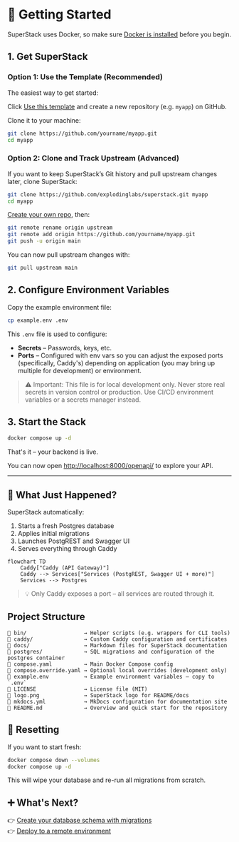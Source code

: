# 🚀 Getting Started

SuperStack uses Docker, so make sure [Docker is
installed](https://docs.docker.com/get-docker/) before you begin.

## 1. Get SuperStack

### Option 1: Use the Template (Recommended)

The easiest way to get started:

Click [Use this template](https://github.com/explodinglabs/superstack/generate)
and create a new repository (e.g. `myapp`) on GitHub.

Clone it to your machine:

```sh
git clone https://github.com/yourname/myapp.git
cd myapp
```

### Option 2: Clone and Track Upstream (Advanced)

If you want to keep SuperStack’s Git history and pull upstream changes later,
clone SuperStack:

```sh
git clone https://github.com/explodinglabs/superstack.git myapp
cd myapp
```

[Create your own repo](https://github.com/new), then:

```sh
git remote rename origin upstream
git remote add origin https://github.com/yourname/myapp.git
git push -u origin main
```

You can now pull upstream changes with:

```sh
git pull upstream main
```

## 2. Configure Environment Variables

Copy the example environment file:

```sh
cp example.env .env
```

This `.env` file is used to configure:

- **Secrets** – Passwords, keys, etc.
- **Ports** – Configured with env vars so you can adjust the exposed ports
  (specifically, Caddy's) depending on application (you may bring up multiple
  for development) or environment.

> ⚠️ Important: This file is for local development only. Never store real
> secrets in version control or production. Use CI/CD environment variables or
> a secrets manager instead.

## 3. Start the Stack

```sh
docker compose up -d
```

That's it – your backend is live.

You can now open
[http://localhost:8000/openapi/](http://localhost:8000/openapi/) to explore
your API.

---

## 🧩 What Just Happened?

SuperStack automatically:

1. Starts a fresh Postgres database
2. Applies initial migrations
3. Launches PostgREST and Swagger UI
4. Serves everything through Caddy

```mermaid
flowchart TD
    Caddy["Caddy (API Gateway)"]
    Caddy --> Services["Services (PostgREST, Swagger UI + more)"]
    Services --> Postgres
```

> 💡 Only Caddy exposes a port – all services are routed through it.

## Project Structure

```
📁 bin/                  → Helper scripts (e.g. wrappers for CLI tools)
📁 caddy/                → Custom Caddy configuration and certificates
📁 docs/                 → Markdown files for SuperStack documentation
📁 postgres/             → SQL migrations and configuration of the postgres container
📄 compose.yaml          → Main Docker Compose config
📄 compose.override.yaml → Optional local overrides (development only)
📄 example.env           → Example environment variables — copy to `.env`
📄 LICENSE               → License file (MIT)
📄 logo.png              → SuperStack logo for README/docs
📄 mkdocs.yml            → MkDocs configuration for documentation site
📄 README.md             → Overview and quick start for the repository
```

## 🔄 Resetting

If you want to start fresh:

```sh
docker compose down --volumes
docker compose up -d
```

This will wipe your database and re-run all migrations from scratch.

## ➕ What's Next?

👉 [Create your database schema with migrations](migrations.md)  
👉 [Deploy to a remote environment](deploying.md)
